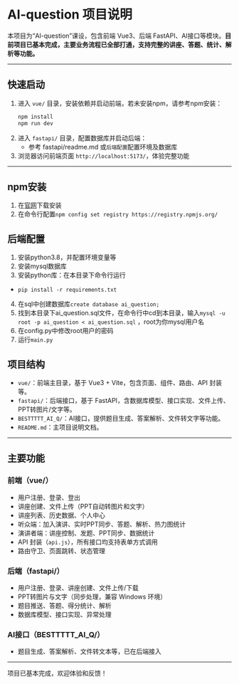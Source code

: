 
# AI-question 项目说明

本项目为“AI-question”课设，包含前端 Vue3、后端 FastAPI、AI接口等模块。**目前项目已基本完成，主要业务流程已全部打通，支持完整的讲座、答题、统计、解析等功能。**

---
## 快速启动

1. 进入 `vue/` 目录，安装依赖并启动前端，若未安装npm，请参考npm安装：
   ```sh
   npm install
   npm run dev
   ```
2. 进入 `fastapi/` 目录，配置数据库并启动后端：
   - 参考 fastapi/readme.md 或`后端配置`配置环境及数据库
3. 浏览器访问前端页面 `http://localhost:5173/`，体验完整功能
---

## npm安装
1. 在[官网](https://nodejs.org/en/download/)下载安装
2. 在命令行配置`npm config set registry https://registry.npmjs.org/`

## 后端配置
1. 安装python3.8，并配置环境变量等
2. 安装mysql数据库
3. 安装python库：在本目录下命令行运行 
  - `pip install -r requirements.txt`
4. 在sql中创建数据库`create database ai_question;`
5. 找到本目录下ai_question.sql文件，在命令行中cd到本目录，输入`mysql -u root -p ai_question < ai_question.sql` ，root为你mysql用户名
6. 在config.py中修改root用户的密码
7. 运行`main.py`

## 项目结构

- `vue/`：前端主目录，基于 Vue3 + Vite，包含页面、组件、路由、API 封装等。
- `fastapi/`：后端接口，基于 FastAPI，含数据库模型、接口实现、文件上传、PPT转图片/文字等。
- `BESTTTTT_AI_Q/`：AI接口，提供题目生成、答案解析、文件转文字等功能。
- `README.md`：主项目说明文档。

---


## 主要功能

### 前端（vue/）
- 用户注册、登录、登出
- 讲座创建、文件上传（PPT自动转图片和文字）
- 讲座列表、历史数据、个人中心
- 听众端：加入演讲、实时PPT同步、答题、解析、热力图统计
- 演讲者端：讲座控制、发题、PPT同步、数据统计
- API 封装（`api.js`），所有接口均支持表单方式调用
- 路由守卫、页面跳转、状态管理

### 后端（fastapi/）
- 用户注册、登录、讲座创建、文件上传/下载
- PPT转图片与文字（同步处理，兼容 Windows 环境）
- 题目推送、答题、得分统计、解析
- 数据库模型、接口实现、异常处理

### AI接口（BESTTTTT_AI_Q/）
- 题目生成、答案解析、文件转文本等，已在后端接入

---
项目已基本完成，欢迎体验和反馈！
